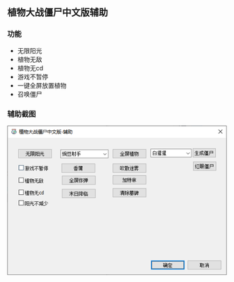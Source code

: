 ## 植物大战僵尸中文版辅助

### 功能
- 无限阳光
- 植物无敌
- 植物无cd
- 游戏不暂停
- 一键全屏放置植物
- 召唤僵尸

### 辅助截图
![Alt](./img/Snipaste1.png)
